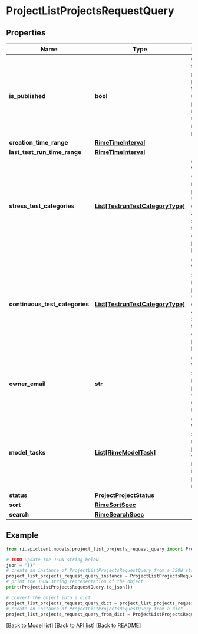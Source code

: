 # ProjectListProjectsRequestQuery


## Properties

Name | Type | Description | Notes
------------ | ------------- | ------------- | -------------
**is_published** | **bool** | Optional: If true, return published projects. If false, return unpublished projects. If not specified, return all projects. | [optional] 
**creation_time_range** | [**RimeTimeInterval**](RimeTimeInterval.md) |  | [optional] 
**last_test_run_time_range** | [**RimeTimeInterval**](RimeTimeInterval.md) |  | [optional] 
**stress_test_categories** | [**List[TestrunTestCategoryType]**](TestrunTestCategoryType.md) | Optional: When specified, return all projects whose ST categories are a superset of the ST categories provided here. | [optional] 
**continuous_test_categories** | [**List[TestrunTestCategoryType]**](TestrunTestCategoryType.md) | Optional: When specified, return all projects whose CT categories are a superset of the CT categories provided here. | [optional] 
**owner_email** | **str** | Optional: When specified, return all projects whose owner email matches. | [optional] 
**model_tasks** | [**List[RimeModelTask]**](RimeModelTask.md) | Optional: When specified, return all projects whose model task is the provided model task. | [optional] 
**status** | [**ProjectProjectStatus**](ProjectProjectStatus.md) |  | [optional] 
**sort** | [**RimeSortSpec**](RimeSortSpec.md) |  | [optional] 
**search** | [**RimeSearchSpec**](RimeSearchSpec.md) |  | [optional] 

## Example

```python
from ri.apiclient.models.project_list_projects_request_query import ProjectListProjectsRequestQuery

# TODO update the JSON string below
json = "{}"
# create an instance of ProjectListProjectsRequestQuery from a JSON string
project_list_projects_request_query_instance = ProjectListProjectsRequestQuery.from_json(json)
# print the JSON string representation of the object
print(ProjectListProjectsRequestQuery.to_json())

# convert the object into a dict
project_list_projects_request_query_dict = project_list_projects_request_query_instance.to_dict()
# create an instance of ProjectListProjectsRequestQuery from a dict
project_list_projects_request_query_from_dict = ProjectListProjectsRequestQuery.from_dict(project_list_projects_request_query_dict)
```
[[Back to Model list]](../README.md#documentation-for-models) [[Back to API list]](../README.md#documentation-for-api-endpoints) [[Back to README]](../README.md)

